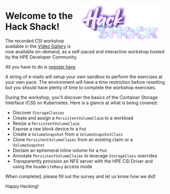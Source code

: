 <!-- ![HPE Developer Hack Shack](img/hack-shack.png) -->
<img src="img/hack-shack.png" align="right" width="250" hspace="20" vspace="20" />

# Welcome to the Hack Shack!

The recorded CSI workshop available in the [Video Gallery](../../learn/video_gallery/index.md#hpe_developer_hack_shack_workshop_using_the_container_storage_interface) is now available on-demand, as a self-paced and interactive workshop hosted by the HPE Developer Community.

All you have to do is [register here](https://developer.hpe.com/hackshack/workshop/2).

A string of e-mails will setup your own sandbox to perform the exercises at your own pace. The environment will have a time restriction before resetting but you should have plenty of time to complete the workshop exercises. 

During the workshop, you'll discover the basics of the Container Storage Interface (CSI) on Kubernetes. Here is a glance at what is being covered:

- Discover `StorageClasses`
- Create and assign a `PersistentVolumeClaim` to a workload
- Resize a `PersistentVolumeClaim`
- Expose a raw block device to a `Pod`
- Create a `VolumeSnapshot` from a `VolumeSnapshotClass`
- Clone `PersistentVolumeClaims` from an existing claim or a `VolumeSnapshot`
- Declare an ephemeral inline volume for a `Pod`
- Annotate `PersistentVolumeClaims` to leverage `StorageClass` overrides
- Transparently provision an NFS server with the HPE CSI Driver and using the `ReadWriteMany` access mode 

When completed, please fill out the survey and let us know how we did!

Happy Hacking!
